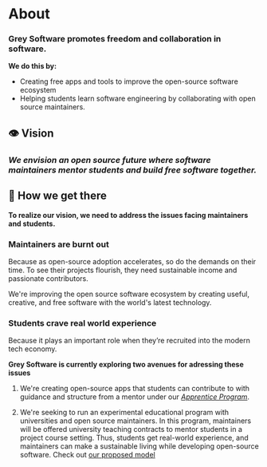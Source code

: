 # About

### Grey Software promotes freedom and collaboration in software.

**We do this by:**

- Creating free apps and tools to improve the open-source software ecosystem
- Helping students learn software engineering by collaborating with open source maintainers.

## 👁️‍ Vision 

### _We envision an open source future where software maintainers mentor students and build free software together._

## 🧭 How we get there

**To realize our vision, we need to address the issues facing maintainers and students.**

### Maintainers are burnt out

Because as open-source adoption accelerates, so do the demands on their time. To see their projects flourish, they need sustainable income and passionate contributors.

We're improving the open source software ecosystem by creating useful, creative, and free software with the world's latest technology.

### Students crave real world experience

Because it plays an important role when they’re recruited into the modern tech economy. 

**Grey Software is currently exploring two avenues for adressing these issues**

1. We're creating open-source apps that students can contribute to with guidance and structure from a mentor under our [_Apprentice Program_](./apprentice). 

2. We're seeking to run an experimental educational program with universities and open source maintainers. In this program, maintainers will be offered university teaching contracts to mentor students in a project course setting. Thus, students get real-world experience, and maintainers can make a sustainable living while developing open-source software. Check out [our proposed model](https://tiny.cc/gs-bm)
